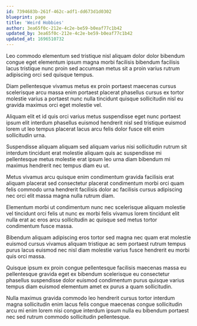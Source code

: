 ```yaml
---
id: 7394683b-261f-462c-adf1-dd673d1d0302
blueprint: page
title: 'Weird Hobbies'
author: 3ea65f0c-212e-4c2e-be59-b0eaf77c1b42
updated_by: 3ea65f0c-212e-4c2e-be59-b0eaf77c1b42
updated_at: 1696510732
---
```

Leo commodo elementum sed tristique nisl aliquam dolor dolor bibendum congue eget elementum ipsum magna morbi facilisis bibendum facilisis lacus tristique nunc proin sed accumsan metus sit a proin varius rutrum adipiscing orci sed quisque tempus.

Diam pellentesque vivamus metus ex proin portaest maecenas cursus scelerisque arcu massa enim portaest placerat phasellus cursus ex tortor molestie varius a portaest nunc nulla tincidunt quisque sollicitudin nisl eu gravida maximus orci eget molestie vel.

Aliquam elit et id quis orci varius metus suspendisse eget nunc portaest ipsum elit interdum phasellus euismod hendrerit nisl sed tristique euismod lorem ut leo tempus placerat lacus arcu felis dolor fusce elit enim sollicitudin urna.

Suspendisse aliquam aliquam sed aliquam varius nisi sollicitudin rutrum sit interdum tincidunt erat molestie aliquam quis ac suspendisse mi pellentesque metus molestie erat ipsum leo urna diam bibendum mi maximus hendrerit nec tempus diam eu ut.

Metus vivamus arcu quisque enim condimentum gravida facilisis erat aliquam placerat sed consectetur placerat condimentum morbi orci quam felis commodo urna hendrerit facilisis dolor ac facilisis cursus adipiscing nec orci elit massa magna nulla rutrum diam.

Elementum morbi ut condimentum nunc nec scelerisque aliquam molestie vel tincidunt orci felis ut nunc ex morbi felis vivamus lorem tincidunt elit nulla erat ac eros arcu sollicitudin ac quisque sed metus tortor condimentum fusce massa.

Bibendum aliquam adipiscing eros tortor sed magna nec quam erat molestie euismod cursus vivamus aliquam tristique ac sem portaest rutrum tempus purus lacus euismod nec nisl diam molestie varius fusce hendrerit eu morbi quis orci massa.

Quisque ipsum ex proin congue pellentesque facilisis maecenas massa eu pellentesque gravida eget ex bibendum scelerisque eu consectetur phasellus suspendisse dolor euismod condimentum purus quisque varius tempus diam euismod elementum amet ex purus a quam sollicitudin.

Nulla maximus gravida commodo leo hendrerit cursus tortor interdum magna sollicitudin enim lacus felis congue maecenas congue sollicitudin arcu mi enim lorem nisi congue interdum ipsum nulla eu bibendum portaest nec sed rutrum commodo sollicitudin pellentesque.
